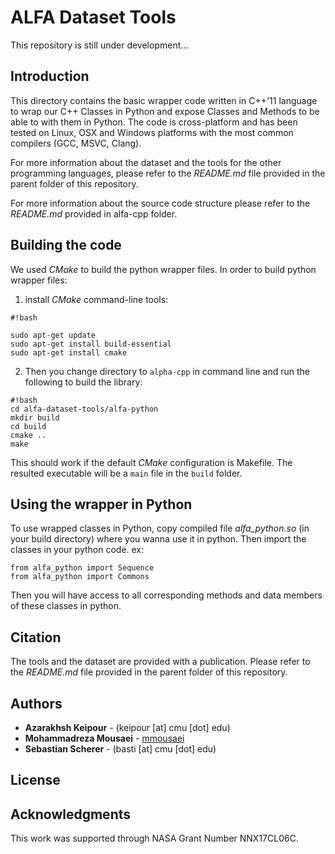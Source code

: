 # ALFA Dataset Tools

This repository is still under development...

## Introduction

This directory contains the basic wrapper code written in C++'11 language to wrap our C++ Classes in Python and expose Classes and Methods to be able to with them in Python. The code is cross-platform and has been tested on Linux, OSX and Windows platforms with the most common compilers (GCC, MSVC, Clang).

For more information about the dataset and the tools for the other programming languages, please refer to the *README.md* file provided in the parent folder of this repository.

For more information about the source code structure please refer to the *README.md* provided in alfa-cpp folder.

## Building the code

We used *CMake* to build the python wrapper files. In order to build python wrapper files:

1. install *CMake* command-line tools:

```
#!bash

sudo apt-get update
sudo apt-get install build-essential
sudo apt-get install cmake
```
2. Then you change directory to `alpha-cpp` in command line and run the following to build the library:

```
#!bash
cd alfa-dataset-tools/alfa-python
mkdir build
cd build
cmake ..
make
```
This should work if the default *CMake* configuration is Makefile. The resulted executable will be a `main` file in the `build` folder.

## Using the wrapper in Python

To use wrapped classes in Python, copy compiled file *alfa_python.so* (in your build directory) where you wanna use it in python. Then import the classes in your python code. ex:

```
from alfa_python import Sequence
from alfa_python import Commons
```

Then you will have access to all corresponding methods and data members of these classes in python.


## Citation
The tools and the dataset are provided with a publication. Please refer to the *README.md* file provided in the parent folder of this repository.

## Authors

* **Azarakhsh Keipour** - (keipour [at] cmu [dot] edu)
* **Mohammadreza Mousaei** - [mmousaei](https://github.com/mmousaei)
* **Sebastian Scherer** - (basti [at] cmu [dot] edu)

## License


## Acknowledgments

This work was supported through NASA Grant Number NNX17CL06C.
